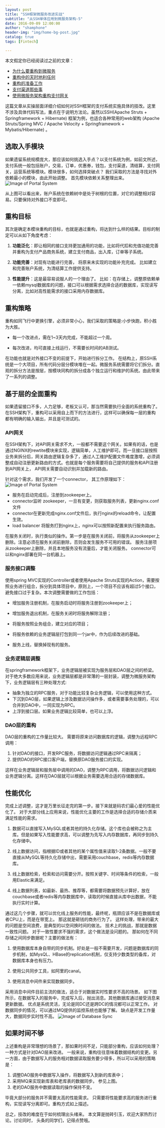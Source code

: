 ```yaml
---
layout: post
title: "SSH框架微服务改进实战"
subtitle: "从SSH单体应用到微服务架构-5"
date: 2016-09-09 12:00:00
author: "shamphone"
header-img: "img/home-bg-post.jpg"
catalog: true
tags: [Fintech]

---
```


本文假定你已经阅读过之前的文章：

- [为什么要重构到微服务](http://blog.lixf.cn/essay/2016/08/05/microservice-1/)
- [重构中的天时地利任何](http://blog.lixf.cn/essay/2016/08/05/microservice-2/)
- [重构的准备工作](http://blog.lixf.cn/essay/2016/08/06/microservice-3/)
- [支付渠道那些事](http://blog.lixf.cn/essay/2016/08/09/payment-channel/)
- [使用微服务架构重构支付网关](http://blog.lixf.cn/essay/2016/09/01/microservice-4/)

这篇文章从实操层面详细介绍如何对SSH框架的支付系统实施具体的技改。这里不涉及具体代码写法，重点在于说明方法论。虽然以SSH(Apache Struts + Springframework + Hibernate) 框架为例，也适合各种常用的web架构 (Apache Struts/Spring MVC / Apache Velocity + Springframework + Mybatis/Hibernate) 。

## 选取入手模块
如果遗留系统规模庞大，那应该如何挑选入手点？以支付系统为例，如前文所述，支付系统一般包括账户，交易，订单，优惠券，钱包，支付渠道，清结算，支付网关，运营系统等模块。模块很多，如何选择突破点？ 我们采取的方法是寻找对外依赖最小的模块，由此开始调整。 首先模块依赖关系整理出来。
![Image of Portal System](http://blog.lixf.cn/img/in-post/account-dependency.png)

从上图可以看出来，账户系统在依赖树中是处于树根的位置，对它的调整相对容易。只要保持对外接口不变即可。

## 重构目标
其次是确定本模块重构的目标，也就是通过重构，将达到什么样的结果。目标的制定可以从如下角度考虑：

1. **功能泛化**：即让相同的接口支持更加通用的功能，比如将代扣和充值功能完善并重构为支付产品商务系统，建立支付商品，出入库，订单等子系统。

2. **功能完善**：对现有功能进行完善， 将原来未实现的功能补充完成。 比如建立和完善账户系统，为清结算工作提供支持。

3. **性能提升**：这是最容易说服人的一个理由了。 比如：在存储上，调整原依赖单一依赖mysql数据库的问题，接口可以根据需求选择合适的数据库，实现读写分离，比如对高性能需求的接口采用内存数据库。

## 重构策略

重构如同飞行中更换引擎，必须非常小心，我们采取的策略是:小步快跑，积小胜为大胜。

- 每一个改进点，需在1~3天内完成，不能超过一个周。

- 每次改进，均可直接上线运行，不需要长时间的AB测试。

在功能也就是对外接口不变的前提下，开始进行拆分工作。 在结构上，原SSH系统是一个大项目，所有代码分层分模块堆在一起。微服务系统需要将它们拆分。直观的拆分方法是按层，按模块同构的拆分成各个独立运行和维护的系统。由此带来了一系列的调整。

## 基于层的全面重构

如果遗留接口不多，人力足够，老板又认可，那当然需要执行全面的系统重构了。 在SSH架构下，重构可以采用自上而下的方法进行，这样可以确保每一层的重构都有明确的输入输出，并且是可测试的。

### API网关

在SSH架构下，对API网关需求不大，一般都不需要这个网关。如果有的话，也是通过NGINX的rewtite模块来实现，逻辑简单，人工维护即可。而一旦接口层按照业务来拆分后，网关路由逻辑复杂多了，通过人工维护配置文件难度激增，必须调整成自动注册更新路由的方式。也就是每个服务需要将自己提供的服务和API注册到API网关上， API网关需要自动识别并加载新的路由。

针对这个需求，我们开发了一个connector， 其工作原理如下：
![Image of Portal System](http://blog.lixf.cn/img/in-post/account-gateway-connector.png)

-  服务在启动完成后，注册到zookeeper上。
-  connector监听 zookeeper，一旦有变更，则获取服务列表，更新nginx.conf文件
-  connector在更新完成nginx.conf文件后，执行nginx的reload命令，让配置生效。
-  load balancer 将服务打到nginx上，nginx可以按照新配置来执行服务路由。

在服务关闭时，执行类似的操作。第一步是在服务关闭前，将服务从zookeeper上删除。注意必须在服务关闭前删除，否则会发生服务不可用的错误。 服务注册项从zookeeper上删除，并且本地服务没有流量后，才能关闭服务。
connector可以和nginx部署在同一台机器上。

### 服务接口调整

使用spring MVC实现的Controller或者使用Apache Struts实现的Action，需要按照业务进行组合，拆分到具体项目中，原则上，一个项目不应该有超过5个接口，避免接口过于复杂。本次调整需要做的工作包括：

-  增加服务注册机制，在服务启动时将服务注册到zookeeper上；
-  增加服务退出机制，在服务关闭时将服务解除注册；
-  将服务按照业务组合，建立对应的项目；

- 将服务依赖的业务逻辑层打包到同一个jar中，作为后续改进的基础。

- 服务上线，替换掉现有的服务。

### 业务逻辑层调整

在springframework框架下，业务逻辑层被实现为服务层和DAO层之间的桥梁。 对于绝大多数应用来说，业务逻辑层都是非常薄的一层封装，调整为微服务架构下，业务逻辑层有三种处理方式:

- 抽象为独立的RPC服务，对于功能比较复杂业务逻辑，可以使用这种方式。
- 下沉到DAO层，如果逻辑上涉及数据访问操作多，或者需要事务处理的，可以合并到DAO中，一同实现为RPC。
- 上浮到接口层。如果业务逻辑比较简单，也可以上浮。

### DAO层的重构
DAO层的重构的工作量比较大。 需要将原来访问数据库的逻辑，调整为远程RPC调用：

1. 针对DAO的接口，开发RPC服务，将数据访问逻辑通过RPC来隔离；
2. 提供DAO的RPC接口客户端，替换原DAO服务接口的实现。 

这样在业务逻辑层和服务层中调用的DAO，调整为RPC调用，将数据访问逻辑和业务逻辑分离。这样在DAO层就可以根据业务需要选用合适的存储数据库。

## 性能优化
完成上述调整，这才是万里长征走完的第一步。接下来就是码农们最心爱的性能优化了。 对于大部分线上应用来说，性能优化主要的工作是选择合适的存储介质来满足性能的需求。 

1. 数据可以直接写入MySQL或者其他的持久化存储。这个库也会被称之为主库。但是如果写入性能要求高，可以调整为先写入内存数据库，再同步到持久化存储中。 

2. 线上数据访问，指根据ID或者其他的某个属性值来读取1-2条数据。一般不要直接从MySQL等持久化存储中出，需要采用couchbase，redis等内存数据库。 

3. 线上数据检索，检索和访问需要分开。按照关键字、时间等条件的检索，一般用Elastic来满足。 

4. 线上数据列表，如最新、最热、推荐等，都需要将数据预先计算好，放在couchbase或者redis等内存数据库中，读取的时候直接从库中出数据，不能执行实时计算。 

通过这几个步骤，就可以优化线上服务的性能，最终呢，瓶颈应该不是在数据库或者CPU上，而是在带宽上。 那这就是砸钱的商务行为了。
这样处理，带来的最大的问题是空间浪费，是典型的以空间换时间的做法。 技术上的挑战，那就是数据一致性问题。 对于一致性要求不强的需求，这个做法是没问题的。 
那如何在不同存储之间同步数据呢？主要的做法有：

1. 使用数据库本身自带的同步机制。好处是一般不需要开发，问题是数据库的同步机制，如MysQL、HBase的replication机制，仅支持少数类型的备库，对数据库本身也有压力。

2. 使用公共同步工具，如阿里的canal。

3. 使用消息中间件来实现数据同步。 

采用消息中间件目前主流的做法，适合于对数据实时性要求不高的场景。 如下图所示，在数据写入的服务中，完成写入后，抛出消息。其他数据库通过接受消息来更新数据。 
优点是系统灵活，无论是同DC还是跨DC的情况都可以正常工作。 对数据同步的情况，可以通过MQ提供的监控系统也能够了解。 缺点是开发工作量大，数据同步实时性不高。 
![Image of Database Sync](http://blog.lixf.cn/img/in-post/account_dbsync.png)

## 如果时间不够

上述重构是非常理想的场景了，那如果时间不足，只能部分重构，应该如何处理？一种方式是针对DAO层来改进。
一般来说，重构往往意味着数据结构的变更。另一方面，由于数据写入的服务相对数据读取服务要少得多，所以可以采用的策略是：

1. 调整DAO服务中数据写入操作，将数据写入到新的库表中； 
2. 采用MQ来实现新库表和老库表的数据同步。 参见上图。 
3. 老的DAO服务中数据读取的操作保持不变。 

毕竟大部分的服务并不需要太高的性能需求。 只需要将性能要求高的服务进行重构，实现读写分离即可。重构方式如上描述。 

总之，技改的难度在于如何梳理出头绪来。 本文算是抛砖引玉，欢迎大家热烈讨论。讨论同时， 头条的同学们，记得点赞哦。 

